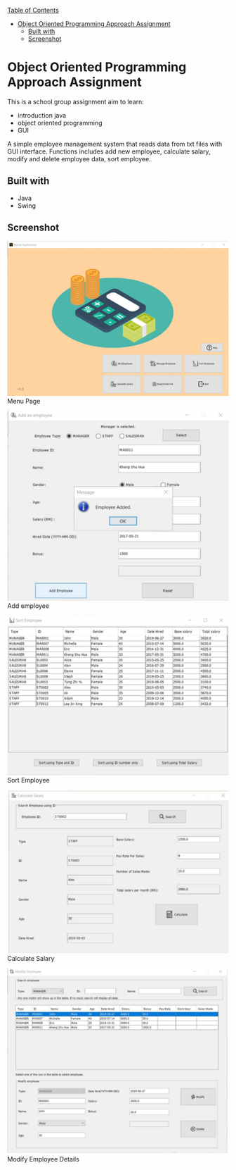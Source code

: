 <u>Table of Contents</u>

- [Object Oriented Programming Approach Assignment](#object-oriented-programming-approach-assignment)
  * [Built with](#built-with)
  * [Screenshot](#screenshot)

# Object Oriented Programming Approach Assignment

This is a school group assignment aim to learn:

- introduction java 
- object oriented programming 
- GUI 



A simple employee management system that reads data from txt files with GUI interface. Functions includes add new employee, calculate salary, modify and delete employee data, sort employee.



## Built with

- Java
- Swing



## Screenshot

![menu](README/menu.png)
Menu Page



![add_employee](README/add_employee.png)
Add employee



![sort](README/sort.png)
Sort Employee



![calculate](README/calculate.png)
Calculate Salary



![modify](README/modify.png)
Modify Employee Details

